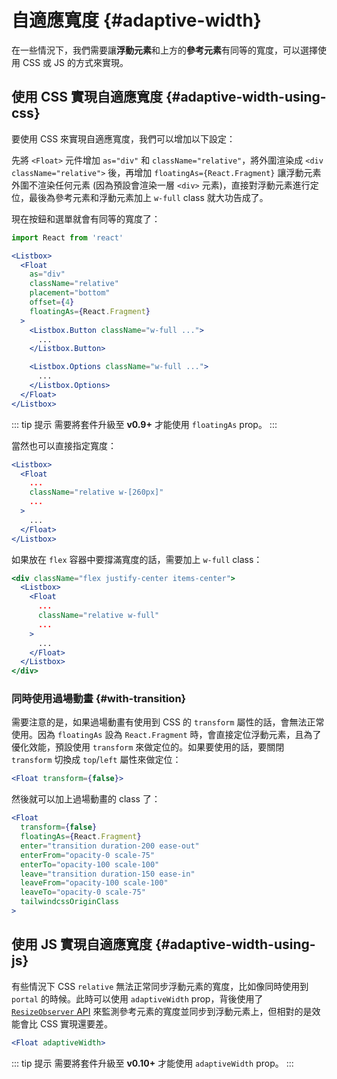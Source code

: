 # 自適應寬度 {#adaptive-width}

在一些情況下，我們需要讓**浮動元素**和上方的**參考元素**有同等的寬度，可以選擇使用 CSS 或 JS 的方式來實現。

## 使用 CSS 實現自適應寬度 {#adaptive-width-using-css}

要使用 CSS 來實現自適應寬度，我們可以增加以下設定：

先將 `<Float>` 元件增加 `as="div"` 和 `className="relative"`，將外圍渲染成 `<div className="relative">` 後，再增加 `floatingAs={React.Fragment}` 讓浮動元素外圍不渲染任何元素 (因為預設會渲染一層 `<div>` 元素)，直接對浮動元素進行定位，最後為參考元素和浮動元素加上 `w-full` class 就大功告成了。

現在按鈕和選單就會有同等的寬度了：

```jsx
import React from 'react'

<Listbox>
  <Float
    as="div"
    className="relative"
    placement="bottom"
    offset={4}
    floatingAs={React.Fragment}
  >
    <Listbox.Button className="w-full ...">
      ...
    </Listbox.Button>

    <Listbox.Options className="w-full ...">
      ...
    </Listbox.Options>
  </Float>
</Listbox>
```

::: tip 提示
需要將套件升級至 **v0.9+** 才能使用 `floatingAs` prop。
:::

當然也可以直接指定寬度：

```jsx
<Listbox>
  <Float
    ...
    className="relative w-[260px]"
    ...
  >
    ...
  </Float>
</Listbox>
```

如果放在 `flex` 容器中要撐滿寬度的話，需要加上 `w-full` class：

```jsx
<div className="flex justify-center items-center">
  <Listbox>
    <Float
      ...
      className="relative w-full"
      ...
    >
      ...
    </Float>
  </Listbox>
</div>
```

### 同時使用過場動畫 {#with-transition}

需要注意的是，如果過場動畫有使用到 CSS 的 `transform` 屬性的話，會無法正常使用。因為 `floatingAs` 設為 `React.Fragment` 時，會直接定位浮動元素，且為了優化效能，預設使用 `transform` 來做定位的。如果要使用的話，要關閉 `transform` 切換成 `top`/`left` 屬性來做定位：

```jsx
<Float transform={false}>
```

然後就可以加上過場動畫的 class 了：

```jsx
<Float
  transform={false}
  floatingAs={React.Fragment}
  enter="transition duration-200 ease-out"
  enterFrom="opacity-0 scale-75"
  enterTo="opacity-100 scale-100"
  leave="transition duration-150 ease-in"
  leaveFrom="opacity-100 scale-100"
  leaveTo="opacity-0 scale-75"
  tailwindcssOriginClass
>
```

## 使用 JS 實現自適應寬度 <Badge label="實驗性" /> {#adaptive-width-using-js}

有些情況下 CSS `relative` 無法正常同步浮動元素的寬度，比如像同時使用到 `portal` 的時候。此時可以使用 `adaptiveWidth` prop，背後使用了 [`ResizeObserver` API](https://developer.mozilla.org/en-US/docs/Web/API/ResizeObserver) 來監測參考元素的寬度並同步到浮動元素上，但相對的是效能會比 CSS 實現還要差。

```jsx
<Float adaptiveWidth>
```

::: tip 提示
需要將套件升級至 **v0.10+** 才能使用 `adaptiveWidth` prop。
:::
